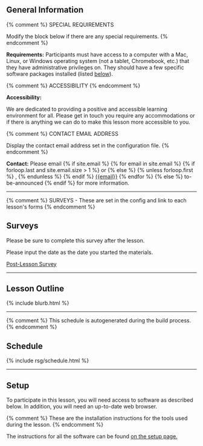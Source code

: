 
<p>
  <h2 id="general">General Information</h2>
</p>

{% comment %}
SPECIAL REQUIREMENTS

Modify the block below if there are any special requirements.
{% endcomment %}
<p id="requirements">
  <strong>Requirements:</strong>
    Participants must have access to a computer with a
    Mac, Linux, or Windows operating system (not a tablet, Chromebook, etc.) that they have administrative privileges on.
  They should have a few specific software packages installed (listed <a href="#setup">below</a>).
</p>

{% comment %}
ACCESSIBILITY
{% endcomment %}
<p id="accessibility">
  <strong>Accessibility:</strong>
<p>
  We are dedicated to providing a positive and accessible learning environment for all. Please
  get in touch you require any accommodations or if there is
  anything we can do to make this lesson more accessible to you.
</p>

{% comment %}
CONTACT EMAIL ADDRESS

Display the contact email address set in the configuration file.
{% endcomment %}
<p id="contact">
  <strong>Contact:</strong>
  Please email
  {% if site.email %}
  {% for email in site.email %}
  {% if forloop.last and site.email.size > 1 %}
  or
  {% else %}
  {% unless forloop.first %}
  ,
  {% endunless %}
  {% endif %}
  <a href='mailto:{{email}}'>{{email}}</a>
  {% endfor %}
  {% else %}
  to-be-announced
  {% endif %}
  for more information.
</p>


<hr/>


{% comment %}
SURVEYS - These are set in the config and link to each lesson's forms
{% endcomment %}
<h2 id="surveys">Surveys</h2>
<p>Please be sure to complete this survey after the lesson.</p>
<p>Please input the date as the date you started the materials.</p>
<p><a href="https://docs.google.com/forms/d/e/1FAIpQLScX7g5AZ6sV7TzA4VPPrvBua55lD_rnif6GiPD2_TnuNBBlpg/viewform?usp=pp_url&entry.1679853141={{ site.form_title }}">Post-Lesson Survey</a></p>
<hr/>

<h2 id="blurb">Lesson Outline</h2>

{% include blurb.html %}

<hr/>

{% comment %}
This schedule is autogenerated during the build process.
{% endcomment %}


<h2 id="schedule">Schedule</h2>
{% include rsg/schedule.html %}
<hr/>


<h2 id="setup">Setup</h2>

<p>
  To participate in this lesson,
  you will need access to software as described below.
  In addition, you will need an up-to-date web browser.
</p>

{% comment %}
These are the installation instructions for the tools used
during the lesson.
{% endcomment %}
<p>
The instructions for all the software can be found <a href = "./setup"> on the setup page.</a>
</p>
